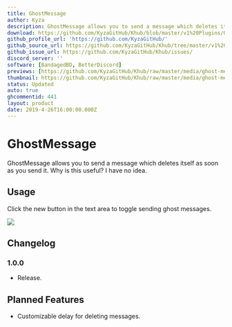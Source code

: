 ```yaml
---
title: GhostMessage
author: Kyza
description: GhostMessage allows you to send a message which deletes itself as soon as you send it. Why is this useful? I have no idea.
download: https://github.com/KyzaGitHub/Khub/blob/master/v1%20Plugins/GhostMessage/GhostMessage.plugin.js
github_profile_url: 'https://github.com/KyzaGitHub/'
github_source_url: https://github.com/KyzaGitHub/Khub/tree/master/v1%20Plugins/GhostMessage
github_issue_url: https://github.com/KyzaGitHub/Khub/issues/
discord_server: ''
software: [BandagedBD, BetterDiscord]
previews: [https://github.com/KyzaGitHub/Khub/raw/master/media/ghost-message.gif]
thumbnail: https://github.com/KyzaGitHub/Khub/raw/master/media/ghost-message.gif
status: Updated
auto: true
ghcommentid: 441
layout: product
date: 2019-4-26T16:00:00.000Z
---
```

# GhostMessage

GhostMessage allows you to send a message which deletes itself as soon as you send it. Why is this useful? I have no idea.

## Usage

Click the new button in the text area to toggle sending ghost messages.

<img src="https://github.com/KyzaGitHub/Khub/raw/master/media/ghost-message.gif">

## Changelog

### 1.0.0

 * Release.

## Planned Features

 * Customizable delay for deleting messages.
